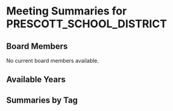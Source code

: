 # Meeting Summaries for PRESCOTT_SCHOOL_DISTRICT

## Board Members

No current board members available.

## Available Years

## Summaries by Tag
